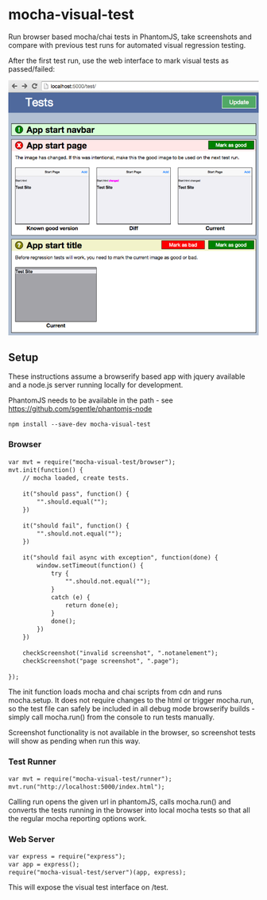 # mocha-visual-test

Run browser based mocha/chai tests in PhantomJS, take screenshots and compare with previous test runs for automated visual regression testing.

After the first test run, use the web interface to mark visual tests as passed/failed:

![Test UI](/ui.png?raw=true "Test UI")

## Setup

These instructions assume a browserify based app with jquery available and a node.js server running locally for development.

PhantomJS needs to be available in the path - see https://github.com/sgentle/phantomjs-node

    npm install --save-dev mocha-visual-test

### Browser

    var mvt = require("mocha-visual-test/browser");
    mvt.init(function() {
        // mocha loaded, create tests.

        it("should pass", function() {
            "".should.equal("");
        })

        it("should fail", function() {
            "".should.not.equal("");
        })

        it("should fail async with exception", function(done) {
            window.setTimeout(function() {
                try {
                    "".should.not.equal("");
                }
                catch (e) {
                    return done(e);
                }
                done();
            })
        })

        checkScreenshot("invalid screenshot", ".notanelement");
        checkScreenshot("page screenshot", ".page");

    });

The init function loads mocha and chai scripts from cdn and runs mocha.setup. It does not require changes to the html or trigger mocha.run, so the test file can safely be included in all debug mode browserify builds - simply call mocha.run() from the console to run tests manually.

Screenshot functionality is not available in the browser, so screenshot tests will show as pending when run this way. 

### Test Runner

    var mvt = require("mocha-visual-test/runner");
    mvt.run("http://localhost:5000/index.html");

Calling run opens the given url in phantomJS, calls mocha.run() and converts the tests running in the browser into local mocha tests so that all the regular mocha reporting options work.

### Web Server

    var express = require("express");
    var app = express();
    require("mocha-visual-test/server")(app, express);

This will expose the visual test interface on /test.




